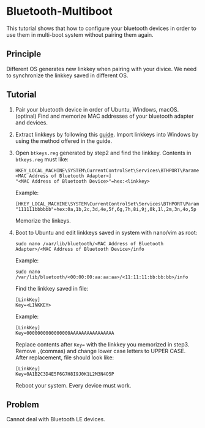 # Bluetooth-Multiboot

This tutorial shows that how to configure your bluetooth devices in order to use them in multi-boot system without pairing them again.

## Principle
Different OS generates new linkkey when pairing with your divice. We need to synchronize the linkkey saved in different OS.

## Tutorial
1. Pair your bluetooth device in order of Ubuntu, Windows, macOS.
(optinal) Find and memorize MAC addresses of your bluetooth adapter and devices. 

2. Extract linkkeys by following this [guide](https://github.com/ichicho/BT-LinkkeySync).
   Import linkkeys into Windows by using the method offered in the guide.
   
3. Open `btkeys.reg` generated by step2 and find the linkkey. 
   Contents in `btkeys.reg` must like:
   ```
   HKEY_LOCAL_MACHINE\SYSTEM\CurrentControlSet\Services\BTHPORT\Parameters\Keys\<MAC Address of Bluetooth Adapter>]
   "<MAC Address of Bluetooth Device>"=hex:<linkkey>
   ```
   Example:
   ```
   [HKEY_LOCAL_MACHINE\SYSTEM\CurrentControlSet\Services\BTHPORT\Parameters\Keys\000000aaaaaa]
   "111111bbbbbb"=hex:0a,1b,2c,3d,4e,5f,6g,7h,8i,9j,0k,1l,2m,3n,4o,5p
   ```
   Memorize the linkeys.
   
4. Boot to Ubuntu and edit linkkeys saved in system with nano/vim as root:
   ```
   sudo nano /var/lib/bluetooth/<MAC Address of Bluetooth Adapter>/<MAC Address of Bluetooth Device>/info
   ```
   Example:
   ```
   sudo nano /var/lib/bluetooth/<00:00:00:aa:aa:aa>/<11:11:11:bb:bb:bb>/info
   ```
   Find the linkkey saved in file:
   ```
   [LinkKey]
   Key=<LINKKEY>
   ```
   Example:
   ```
   [LinkKey]
   Key=0000000000000000AAAAAAAAAAAAAAAA
   ```
   Replace contents after `Key=` with the linkkey you memorized in step3. Remove `,`(commas) and change lower case letters to UPPER CASE.
   After replacement, file should look like:
   ```
   [LinkKey]
   Key=0A1B2C3D4E5F6G7H8I9J0K1L2M3N4O5P
   ```
   Reboot your system. Every device must work.

## Problem
   Cannot deal with Bluetooth LE devices.
